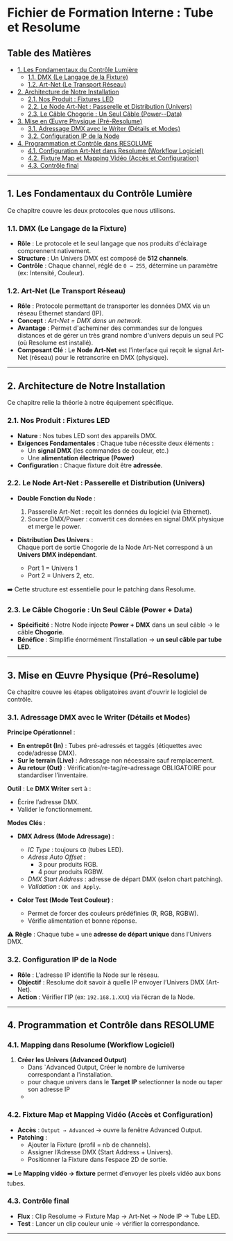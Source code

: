 # Fichier de Formation Interne : Tube et Resolume

## Table des Matières
- [1. Les Fondamentaux du Contrôle Lumière](#1-les-fondamentaux-du-contrôle-lumière)  
  - [1.1. DMX (Le Langage de la Fixture)](#11-dmx-le-langage-de-la-fixture)  
  - [1.2. Art-Net (Le Transport Réseau)](#12-art-net-le-transport-réseau)  
- [2. Architecture de Notre Installation](#2-architecture-de-notre-installation)  
  - [2.1. Nos Produit : Fixtures LED](#21-nos-produit--fixtures-led)  
  - [2.2. Le Node Art-Net : Passerelle et Distribution (Univers)](#22-le-node-art-net--passerelle-et-distribution-univers)  
  - [2.3. Le Câble Chogorie : Un Seul Câble (Power--Data)](#23-le-câble-chogorie--un-seul-câble-power--data)  
- [3. Mise en Œuvre Physique (Pré-Resolume)](#3-mise-en-œuvre-physique-pré-resolume)  
  - [3.1. Adressage DMX avec le Writer (Détails et Modes)](#31-adressage-dmx-avec-le-writer-détails-et-modes)  
  - [3.2. Configuration IP de la Node](#32-configuration-ip-de-la-node)  
- [4. Programmation et Contrôle dans RESOLUME](#4-programmation-et-contrôle-dans-resolume)  
  - [4.1. Configuration Art-Net dans Resolume (Workflow Logiciel)](#41-configuration-art-net-dans-resolume-workflow-logiciel)  
  - [4.2. Fixture Map et Mapping Vidéo (Accès et Configuration)](#42-fixture-map-et-mapping-vidéo-accès-et-configuration)  
  - [4.3. Contrôle final](#43-contrôle-final)  

---

## 1. Les Fondamentaux du Contrôle Lumière
Ce chapitre couvre les deux protocoles que nous utilisons.

### 1.1. DMX (Le Langage de la Fixture)
- **Rôle** : Le protocole et le seul langage que nos produits d'éclairage comprennent nativement.  
- **Structure** : Un Univers DMX est composé de **512 channels**.  
- **Contrôle** : Chaque channel, réglé de `0 → 255`, détermine un paramètre (ex: Intensité, Couleur).  

### 1.2. Art-Net (Le Transport Réseau)
- **Rôle** : Protocole permettant de transporter les données DMX via un réseau Ethernet standard (IP).  
- **Concept** : *Art-Net = DMX dans un network.*  
- **Avantage** : Permet d'acheminer des commandes sur de longues distances et de gérer un très grand nombre d'univers depuis un seul PC (où Resolume est installé).  
- **Composant Clé** : Le **Node Art-Net** est l'interface qui reçoit le signal Art-Net (réseau) pour le retranscrire en DMX (physique).  

---

## 2. Architecture de Notre Installation
Ce chapitre relie la théorie à notre équipement spécifique.

### 2.1. Nos Produit : Fixtures LED
- **Nature** : Nos tubes LED sont des appareils DMX.  
- **Exigences Fondamentales** : Chaque tube nécessite deux éléments :  
  - Un **signal DMX** (les commandes de couleur, etc.)  
  - Une **alimentation électrique (Power)**  
- **Configuration** : Chaque fixture doit être **adressée**.  

### 2.2. Le Node Art-Net : Passerelle et Distribution (Univers)
- **Double Fonction du Node** :  
  1. Passerelle Art-Net : reçoit les données du logiciel (via Ethernet).  
  2. Source DMX/Power : convertit ces données en signal DMX physique et merge le power.  

- **Distribution Des Univers** :  
  Chaque port de sortie Chogorie de la Node Art-Net correspond à un **Univers DMX indépendant**.  
  - Port 1 = Univers 1  
  - Port 2 = Univers 2, etc.  

➡️ Cette structure est essentielle pour le patching dans Resolume.  

### 2.3. Le Câble Chogorie : Un Seul Câble (Power + Data)
- **Spécificité** : Notre Node injecte **Power + DMX** dans un seul câble → le câble **Chogorie**.  
- **Bénéfice** : Simplifie énormément l’installation → **un seul câble par tube LED**.  

---

## 3. Mise en Œuvre Physique (Pré-Resolume)
Ce chapitre couvre les étapes obligatoires avant d'ouvrir le logiciel de contrôle.

### 3.1. Adressage DMX avec le Writer (Détails et Modes)
**Principe Opérationnel** :  
- **En entrepôt (In)** : Tubes pré-adressés et taggés (étiquettes avec code/adresse DMX).  
- **Sur le terrain (Live)** : Adressage non nécessaire sauf remplacement.  
- **Au retour (Out)** : Vérification/re-tag/re-adressage OBLIGATOIRE pour standardiser l’inventaire.  

**Outil** : Le **DMX Writer** sert à :  
- Écrire l’adresse DMX.  
- Valider le fonctionnement.  

**Modes Clés** :  
- **DMX Adress (Mode Adressage)** :  
  - *IC Type* : toujours `CD` (tubes LED).  
  - *Adress Auto Offset* :  
    - 3 pour produits RGB.  
    - 4 pour produits RGBW.  
  - *DMX Start Address* : adresse de départ DMX (selon chart patching).  
  - *Validation* : `OK and Apply`.  

- **Color Test (Mode Test Couleur)** :  
  - Permet de forcer des couleurs prédéfinies (R, RGB, RGBW).  
  - Vérifie alimentation et bonne réponse.  

⚠️ **Règle** : Chaque tube = une **adresse de départ unique** dans l’Univers DMX.  

### 3.2. Configuration IP de la Node
- **Rôle** : L’adresse IP identifie la Node sur le réseau.  
- **Objectif** : Resolume doit savoir à quelle IP envoyer l’Univers DMX (Art-Net).  
- **Action** : Vérifier l’IP (ex: `192.168.1.XXX`) via l’écran de la Node.  

---

## 4. Programmation et Contrôle dans RESOLUME

### 4.1. Mapping dans Resolume (Workflow Logiciel)

1. **Créer les Univers (Advanced Output)**  
   - Dans `Advanced Output, Créer le nombre de lumiverse correspondant a l'installation.  
   - pour chaque univers dans le **Target IP** selectionner la node ou taper son adresse IP
   -  

### 4.2. Fixture Map et Mapping Vidéo (Accès et Configuration)
- **Accès** : `Output → Advanced` → ouvre la fenêtre Advanced Output.  
- **Patching** :  
  - Ajouter la Fixture (profil = nb de channels).  
  - Assigner l’Adresse DMX (Start Address + Univers).  
  - Positionner la Fixture dans l’espace 2D de sortie.  

➡️ Le **Mapping vidéo → fixture** permet d’envoyer les pixels vidéo aux bons tubes.  

### 4.3. Contrôle final
- **Flux** : Clip Resolume → Fixture Map → Art-Net → Node IP → Tube LED.  
- **Test** : Lancer un clip couleur unie → vérifier la correspondance.  

---
